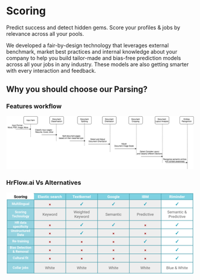 # Scoring

Predict success and detect hidden gems. Score your profiles & jobs by relevance across all your pools. 

We developed a fair-by-design technology that leverages external benchmark, market best practices and internal knowledge about your company to help you build tailor-made and bias-free prediction models across all your jobs in any industry. These models are also getting smarter with every interaction and feedback.

## 

## Why you should choose our Parsing?

### Features workflow

![](../.gitbook/assets/image%20%282%29.png)

### **HrFlow.ai Vs Alternatives**

![](../.gitbook/assets/screenshot-from-2020-04-10-02-24-01.png)

